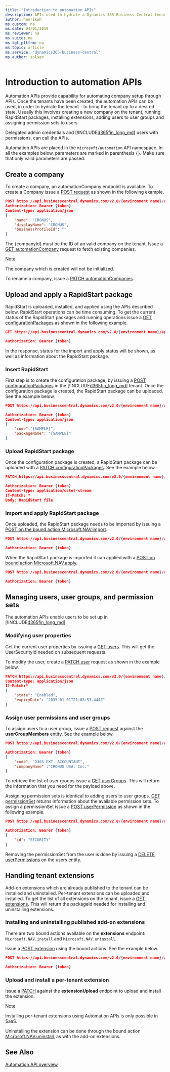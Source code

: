 ```yaml
---
title: "Introduction to automation APIs"
description: APIs used to hydrate a Dynamics 365 Business Central tenant. Using the automation APIs, companies can be created, extensions installed, permissions assigned, and RapidStart packages applied.
author: henrikwh
ms.custom: na
ms.date: 04/01/2019
ms.reviewer: na
ms.suite: na
ms.tgt_pltfrm: na
ms.topic: article
ms.service: "dynamics365-business-central"
ms.author: solsen
---
```


# Introduction to automation APIs
Automation APIs provide capability for automating company setup through APIs. Once the tenants have been created, the automation APIs can be used, in order to hydrate the tenant - to bring the tenant up to a desired state. Usually this involves creating a new company on the tenant, running RapidStart packages, installing extensions, adding users to user groups and assigning permission sets to users.

Delegated admin credentials and [!INCLUDE[d365fin_long_md](../developer/includes/d365fin_long_md.md)] users with permissions, can call the APIs.

Automation APIs are placed in the `microsoft/automation` API namespace. In all the examples below, parameters are marked in parenthesis `{}`. Make sure that only valid parameters are passed.

## Create a company
To create a company, an automationCompany endpoint is available. To create a Company issue a [POST request](dynamics-microsoft-automation-automationCompanies-post.md) as shown in the following example.

```json
POST https://api.businesscentral.dynamics.com/v2.0/{environment name}/api/microsoft/automation/{apiVersion}/companies({companyId})/automationCompanies
Authorization: Bearer {token}
Content-type: application/json
{
    "name": "CRONUS",
    "displayName": "CRONUS",
    "businessProfileId": ""
}
```

The {companyId} must be the ID of an valid company on the tenant. Issue a [GET automationCompany](dynamics-microsoft-automation-automationCompanies-get.md) request to fetch existing companies. 

> [!NOTE]  
> The company which is created will not be initialized.

To rename a company, issue a [PATCH automationCompanies](dynamics-microsoft-automation-automationcompanies-patch.md).

## Upload and apply a RapidStart package
RapidStart is uploaded, installed, and applied using the APIs described below. RapidStart operations can be time consuming. To get the current status of the RapidStart packages and running operations issue a [GET configurationPackages](dynamics-microsoft-automation-configurationpackage-get.md) as shown in the following example.

```json
GET https://api.businesscentral.dynamics.com/v2.0/{environment name}/api/microsoft/automation/{apiVersion}/companies({companyId})/configurationPackages

Authorization: Bearer {token}
```

In the response, status for the import and apply status will be shown, as well as information about the RapidStart package.

### Insert RapidStart
First step is to create the configuration package, by issuing a [POST configurationPackages](dynamics-microsoft-automation-configurationpackage-post.md) in the [!INCLUDE[d365fin_long_md](../developer/includes/d365fin_long_md.md)] tenant. Once the configuration package is created, the RapidStart package can be uploaded. See the example below.

```json
POST https://api.businesscentral.dynamics.com/v2.0/{environment name}/api/microsoft/automation/{apiVersion}/companies({companyId})/configurationPackages

Authorization: Bearer {token}
Content-type: application/json
{
	"code":"{SAMPLE}",
	"packageName": "{SAMPLE}"
}
```

### Upload RapidStart package
Once the configuration package is created, a RapidStart package can be uploaded with a [PATCH configurationPackages](dynamics-microsoft-automation-configurationpackage-patch.md). See the example below.

```json
PATCH https://api.businesscentral.dynamics.com/v2.0/{environment name}/api/microsoft/automation/{apiVersion}/companies({{companyId}})/configurationPackages('{SAMPLE}')/file('{SAMPLE}')/content

Authorization: Bearer {token}
Content-type: application/octet-stream
If-Match: *
Body: RapidStart file.
```

### Import and apply RapidStart package
Once uploaded, the RapidStart package needs to be imported by issuing a [POST on the bound action Microsoft.NAV.import](dynamics-microsoft-automation-configurationpackage-post.md).

```json
POST https://api.businesscentral.dynamics.com/v2.0/{environment name}/api/microsoft/automation/{apiVersion}/companies({{companyId}})/configurationPackages('SAMPLE}')/Microsoft.NAV.import

Authorization: Bearer {token}
```

When the RapidStart package is imported it can applied with a [POST on bound action Microsoft.NAV.apply](dynamics-microsoft-automation-configurationpackage-post.md).

```json
POST https://api.businesscentral.dynamics.com/v2.0/{environment name}/api/microsoft/automation/v1.0{apiVersion}/companies({companyId})/configurationPackages('SAMPLE}')/Microsoft.NAV.apply

Authorization: Bearer {token}
```

## Managing users, user groups, and permission sets
The automation APIs enable users to be set up in [!INCLUDE[d365fin_long_md](../developer/includes/d365fin_long_md.md)].

### Modifying user properties
Get the current user properties by issuing a [GET users](dynamics-microsoft-automation-user-get.md). This will get the UserSecurityId needed on subsequent requests.

To modify the user, create a [PATCH user](dynamics-microsoft-automation-user-patch.md) request as shown in the example below.

```json
PATCH https://api.businesscentral.dynamics.com/v2.0/{environment name}/api/microsoft/automation/v1.0/companies({id})/users({userSecurityId})
Content-type: application/json
If-Match:*
{
    "state": "Enabled",
    "expiryDate": "2035-01-01T21:03:53.444Z"
}
```

### Assign user permissions and user groups
To assign users to a user group, issue a [POST request](dynamics-microsoft-automation-usergroupmember-post.md) against the **userGroupMembers** entity. See the example below.

```json
POST https://api.businesscentral.dynamics.com/v2.0/{environment name}/api/microsoft/automation/v1.0{apiVersion}/companies({companyId})//users({userSecurityId})/userGroupMembers

Authorization: Bearer {token}
{ 
    "code": "D365 EXT. ACCOUNTANT",
    "companyName" :"CRONUS USA, Inc."
}
```

To retrieve the list of user groups issue a [GET userGroups](dynamics-microsoft-automation-usergroup-get.md). This will return the information that you need for the payload above.

Assigning permission sets is identical to adding users to user groups. [GET permissionSet](dynamics-microsoft-automation-permissionset-get.md) returns information about the available permission sets. To assign a permissionSet issue a [POST userPermission](dynamics-microsoft-automation-userpermission-post.md) as shown in the following example.

```json
POST https://api.businesscentral.dynamics.com/v2.0/{environment name}/api/microsoft/automation/v1.0{apiVersion}/companies({companyId})//users({userSecurityId})/userPermissions

Authorization: Bearer {token}
{ 
    "id": "SECURITY"
}
```

Removing the permissionSet from the user is done by issuing a [DELETE userPermissions](dynamics-microsoft-automation-userpermission-delete.md) on the users entity.

## Handling tenant extensions 
Add-on extensions which are already published to the tenant can be installed and uninstalled. Per-tenant extensions can be uploaded and installed. To get the list of all extensions on the tenant, issue a [GET extensions](dynamics-microsoft-automation-extension-get.md). This will return the packageId needed for installing and uninstalling extensions.

### Installing and uninstalling published add-on extensions
There are two bound actions available on the **extensions** endpoint: `Microsoft.NAV.install` and `Microsoft.NAV.uninstall`.

Issue a [POST extension](dynamics-microsoft-automation-extension-post.md) using the bound actions. See the example below.

```json
POST https://api.businesscentral.dynamics.com/v2.0/{environment name}/api/microsoft/automation/v1.0{apiVersion}/companies({companyId})//extensions({extensionId})/Microsoft.NAV.install

Authorization: Bearer {token}
```

### Upload and install a per-tenant extension
Issue a [PATCH](dynamics-microsoft-automation-extensionupload-patch.md) against the **extensionUpload** endpoint to upload and install the extension. 

> [!NOTE]  
> Installing per-tenant extensions using Automation APIs is only possible in SaaS.

Uninstalling the extension can be done through the bound action [Microsoft.NAV.uninstall](dynamics-microsoft-automation-extension-post.md), as with the add-on extensions.  

## See Also 
[Automation API overview](dynamics-microsoft-automation-overview.md)  